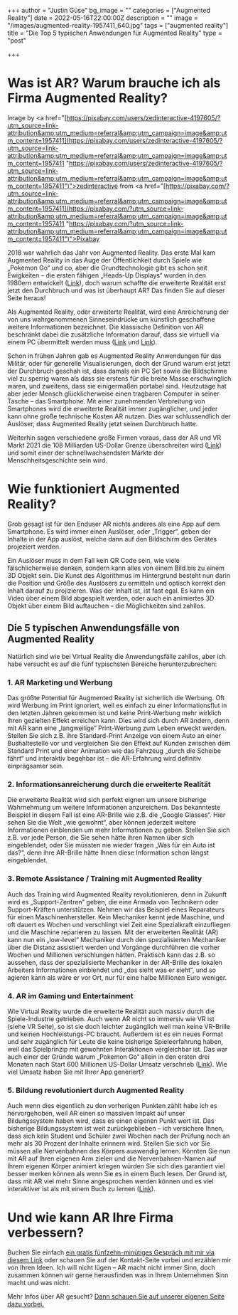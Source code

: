 +++
author = "Justin Güse"
bg_image = ""
categories = ["Augmented Reality"]
date = 2022-05-16T22:00:00Z
description = ""
image = "/images/augmented-reality-1957411_640.jpg"
tags = ["augmented reality"]
title = "Die Top 5 typischen Anwendungen für Augmented Reality"
type = "post"

+++
# Was ist AR? Warum brauche ich als Firma Augmented Reality?

Image by <a href="[https://pixabay.com/users/zedinteractive-4197605/?utm_source=link-attribution&amp;utm_medium=referral&amp;utm_campaign=image&amp;utm_content=1957411](https://pixabay.com/users/zedinteractive-4197605/?utm_source=link-attribution&amp;utm_medium=referral&amp;utm_campaign=image&amp;utm_content=1957411 "https://pixabay.com/users/zedinteractive-4197605/?utm_source=link-attribution&amp;utm_medium=referral&amp;utm_campaign=image&amp;utm_content=1957411")">zedinteractive</a> from <a href="[https://pixabay.com/?utm_source=link-attribution&amp;utm_medium=referral&amp;utm_campaign=image&amp;utm_content=1957411](https://pixabay.com/?utm_source=link-attribution&amp;utm_medium=referral&amp;utm_campaign=image&amp;utm_content=1957411 "https://pixabay.com/?utm_source=link-attribution&amp;utm_medium=referral&amp;utm_campaign=image&amp;utm_content=1957411")">Pixabay</a>

2018 war wahrlich das Jahr von Augmented Reality. Das erste Mal kam Augmented Reality in das Auge der Öffentlichkeit durch Spiele wie „Pokemon Go“ und co, aber die Grundtechnologie gibt es schon seit Ewigkeiten – die ersten fähigen „Heads-Up Displays“ wurden in den 1980ern entwickelt ([Link](http://techland.time.com/2012/11/02/eye-am-a-camera-surveillance-and-sousveillance-in-the-glassage/)), doch warum schaffte die erweiterte Realität erst jetzt den Durchbruch und was ist überhaupt AR? Das finden Sie auf dieser Seite heraus!

Als Augmented Reality, oder erweiterte Realität, wird eine Anreicherung der von uns wahrgenommenen Sinneseindrücke um künstlich geschaffene weitere Informationen bezeichnet. Die klassische Definition von AR beschränkt dabei die zusätzliche Information darauf, dass sie virtuell via einem PC übermittelt werden muss ([Link](https://www.bloomberg.com/news/videos/2016-11-17/ar-vr-is-fourth-wave-of-technology-digi-capital-founder) und [Link](https://doi.org/10.1117/12.197321)).

Schon in frühen Jahren gab es Augmented Reality Anwendungen für das Militär, oder für generelle Visualisierungen, doch der Grund warum erst jetzt der Durchbruch geschah ist, dass damals ein PC Set sowie die Bildschirme viel zu sperrig waren als dass sie erstens für die breite Masse erschwinglich waren, und zweitens, dass sie einigermaßen portabel sind. Heutzutage hat aber jeder Mensch glücklicherweise einen tragbaren Computer in seiner Tasche – das Smartphone. Mit einer zunehmenden Verbreitung von Smartphones wird die erweiterte Realität immer zugänglicher, und jeder kann ohne große technische Kosten AR nutzen. Dies war schlussendlich der Auslöser, dass Augmented Reality jetzt seinen Durchbruch hatte.

Weiterhin sagen verschiedene große Firmen voraus, dass der AR und VR Markt 2021 die 108 Milliarden US-Dollar Grenze überschreiten wird ([Link](https://techcrunch.com/2017/01/11/the-reality-of-vrar-growth/)) und somit einer der schnellwachsendsten Märkte der Menschheitsgeschichte sein wird.

# Wie funktioniert Augmented Reality?

Grob gesagt ist für den Enduser AR nichts anderes als eine App auf dem Smartphone. Es wird immer einen Auslöser, oder „Trigger“, geben der Inhalte in der App auslöst, welche dann auf den Bildschirm des Gerätes projeziert werden.

Ein Auslöser muss in dem Fall kein QR Code sein, wie viele fälschlicherweise denken, sondern kann alles von einem Bild bis zu einem 3D Objekt sein. Die Kunst des Algorithmus im Hintergrund besteht nun darin die Position und Größe des Auslösers zu ermitteln und optisch korrekt den Inhalt darauf zu projizieren. Was der Inhalt ist, ist fast egal. Es kann ein Video über einem Bild abgespielt werden, oder auch ein animiertes 3D Objekt über einem Bild auftauchen – die Möglichkeiten sind zahllos.

## Die 5 typischen Anwendungsfälle von Augmented Reality

Natürlich sind wie bei Virtual Reality die Anwendungsfälle zahllos, aber ich habe versucht es auf die fünf typischsten Bereiche herunterzubrechen:

### 1. AR Marketing und Werbung

Das größte Potential für Augmented Reality ist sicherlich die Werbung. Oft wird Werbung im Print ignoriert, weil es einfach zu einer Informationsflut in den letzten Jahren gekommen ist und keine Print-Werbung mehr wirklich ihren gezielten Effekt erreichen kann. Dies wird sich durch AR ändern, denn mit AR kann eine „langweilige“ Print-Werbung zum Leben erweckt werden. Stellen Sie sich z.B. ihre Standard-Print Anzeige von einem Auto an einer Bushaltestelle vor und vergleichen Sie den Effekt auf Kunden zwischen dem Standard Print und einer Animation wie das Fahrzeug „durch die Scheibe fährt“ und interaktiv begehbar ist – die AR-Erfahrung wird definitiv einprägsamer sein.

### 2. Informationsanreicherung durch die erweiterte Realität

Die erweiterte Realität wird sich perfekt eignen um unsere bisherige Wahrnehmung um weitere Informationen anzureichern. Das bekannteste Beispiel in diesem Fall ist eine AR-Brille wie z.B. die „Google Glasses“. Hier sehen Sie die Welt „wie gewohnt“, aber können jederzeit weitere Informationen einblenden um mehr Informationen zu geben. Stellen Sie sich z.B. vor jede Person, die Sie sehen hätte ihren Namen über sich eingeblendet, oder Sie müssten nie wieder fragen „Was für ein Auto ist das?“, denn ihre AR-Brille hätte Ihnen diese Information schon längst eingeblendet.

### 3. Remote Assistance / Training mit Augmented Reality

Auch das Training wird Augmented Reality revolutionieren, denn in Zukunft wird es „Support-Zentren“ geben, die eine Armada von Technikern oder Support-Kräften unterstützen. Nehmen wir das Beispiel eines Reparateurs für einen Maschinenhersteller. Kein Mechaniker kennt jede Maschine, und oft dauert es Wochen und verschlingt viel Zeit eine Spezialkraft einzufliegen und die Maschine reparieren zu lassen. Mit der erweiterten Realität (AR) kann nun ein „low-level“ Mechaniker durch den spezialisierten Mechaniker über die Distanz assistiert werden und Vorgänge durchführen die vorher Wochen und Millionen verschlungen hätten. Praktisch kann das z.B. so aussehen, dass der spezialisierte Mechaniker in der AR-Brille des lokalen Arbeiters Informationen einblendet und „das sieht was er sieht“, und so agieren kann als wäre er vor Ort, nur für eine halbe Millionen Euro weniger.

### 4. AR im Gaming und Entertainment

Wie Virtual Reality wurde die erweiterte Realität auch massiv durch die Spiele-Industrie getrieben. Auch wenn AR nicht so immersiv wie VR ist (siehe VR Seite), so ist sie doch leichter zugänglich weil man keine VR-Brille und keinen Hochleistungs-PC braucht. Außerdem ist es ein neues Format und sehr zugänglich für Leute die keine bisherige Spieleerfahrung haben, weil das Spielprinzip mit gewohnten Interaktionen vergleichbar ist. Das war auch einer der Gründe warum „Pokemon Go“ allein in den ersten drei Monaten nach Start 600 Millionen US-Dollar Umsatz verschrieb ([Link](http://venturebeat.com/2016/10/20/pokemon-go-is-the-fastest-mobile-game-to-hit-600-million-in-revenues/)). Wie viel Umsatz haben Sie mit Ihrer App generiert?

### 5. Bildung revolutioniert durch Augmented Reality

Auch wenn dies eigentlich zu den vorherigen Punkten zählt habe ich es hervorgehoben, weil AR einen so massiven Impakt auf unser Bildungssystem haben wird, dass es einen eigenen Punkt wert ist. Das bisherige Bildungssystem ist weit zurückgeblieben – ich versichere Ihnen, dass sich kein Student und Schüler zwei Wochen nach der Prüfung noch an mehr als 30 Prozent der Inhalte erinnern wird. Stellen Sie sich vor Sie müssen alle Nervenbahnen des Körpers auswendig lernen. Könnten Sie nun mit AR auf Ihren eigenen Arm zielen und die Nervenbahnen-Namen auf Ihrem eigenen Körper animiert kriegen würden Sie sich dies garantiert viel besser merken können als wenn Sie es in einem Buch lesen. Der Grund ist, dass mit AR viel mehr Sinne angesprochen werden können und es viel interaktiver ist als mit einem Buch zu lernen ([Link](https://pdfs.semanticscholar.org/1881/0b28c827511c3d1695de59078c3ee8eaaa37.pdf)).

# Und wie kann AR Ihre Firma verbessern?

Buchen Sie einfach [ein gratis fünfzehn-minütiges Gespräch mit mir via diesem Link](https://www.datafortress.cloud/contact/) oder schauen Sie auf der Kontakt-Seite vorbei und erzählen mir von Ihren Ideen. Ich will nicht lügen – AR macht nicht immer Sinn, doch zusammen können wir gerne herausfinden was in Ihrem Unternehmen Sinn macht und was nicht.

Mehr Infos über AR gesucht? [Dann schauen Sie auf unserer eigenen Seite dazu vorbei.](https://www.datafortress.cloud/de/service/virtual-augmented-reality/)